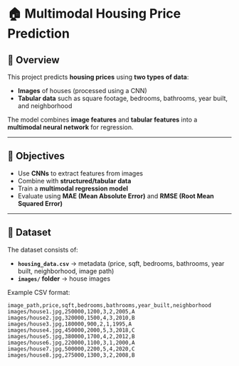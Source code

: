 # 🏠 Multimodal Housing Price Prediction

## 📖 Overview
This project predicts **housing prices** using **two types of data**:
- **Images** of houses (processed using a CNN)
- **Tabular data** such as square footage, bedrooms, bathrooms, year built, and neighborhood

The model combines **image features** and **tabular features** into a **multimodal neural network** for regression.

---

## 🎯 Objectives
- Use **CNNs** to extract features from images
- Combine with **structured/tabular data**
- Train a **multimodal regression model**
- Evaluate using **MAE (Mean Absolute Error)** and **RMSE (Root Mean Squared Error)**

---

## 📂 Dataset
The dataset consists of:
- **`housing_data.csv`** → metadata (price, sqft, bedrooms, bathrooms, year built, neighborhood, image path)
- **`images/` folder** → house images

Example CSV format:

```csv
image_path,price,sqft,bedrooms,bathrooms,year_built,neighborhood
images/house1.jpg,250000,1200,3,2,2005,A
images/house2.jpg,320000,1500,4,3,2010,B
images/house3.jpg,180000,900,2,1,1995,A
images/house4.jpg,450000,2000,5,3,2018,C
images/house5.jpg,380000,1700,4,2,2012,B
images/house6.jpg,220000,1100,3,1,2000,A
images/house7.jpg,500000,2200,5,4,2020,C
images/house8.jpg,275000,1300,3,2,2008,B
